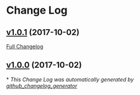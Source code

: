 # Change Log

## [v1.0.1](https://github.com/eddyystop/dataloader-cache-lru/tree/v1.0.1) (2017-10-02)
[Full Changelog](https://github.com/eddyystop/dataloader-cache-lru/compare/v1.0.0...v1.0.1)

## [v1.0.0](https://github.com/eddyystop/dataloader-cache-lru/tree/v1.0.0) (2017-10-02)


\* *This Change Log was automatically generated by [github_changelog_generator](https://github.com/skywinder/Github-Changelog-Generator)*